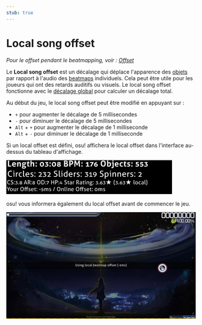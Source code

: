 ```yaml
---
stub: true
---
```


# Local song offset

*Pour le offset pendant le beatmapping, voir : [Offset](/wiki/Beatmapping/Offset)*

Le **Local song offset** est un décalage qui déplace l'apparence des [objets](/wiki/Hit_object) par rapport à l'audio des [beatmaps](/wiki/Beatmap) individuels. Cela peut être utile pour les joueurs qui ont des retards auditifs ou visuels. Le local song offset fonctionne avec le [décalage global](/wiki/Client/Options/Universal_offset) pour calculer un décalage total.

Au début du jeu, le local song offset peut être modifié en appuyant sur :

- `+` pour augmenter le décalage de 5 millisecondes
- `-` pour diminuer le décalage de 5 millisecondes
- `Alt` + `+` pour augmenter le décalage de 1 milliseconde
- `Alt` + `-` pour diminuer le décalage de 1 milliseconde

Si un local offset est défini, osu! affichera le local offset dans l'interface au-dessus du tableau d'affichage.

![Local offset](img/local-offset.jpg "Local offset")

osu! vous informera également du local offset avant de commencer le jeu.

![Notification de local offset](img/local-offset-notice.png "Notification de local offset")
